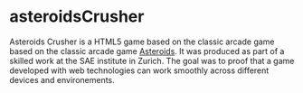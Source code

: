 # asteroidsCrusher
Asteroids Crusher is a HTML5 game based on the classic arcade game based on the classic arcade game [Asteroids](http://de.wikipedia.org/wiki/Asteroids). 
It was produced as part of a skilled work at the SAE institute in Zurich. The goal was to proof that a game developed with web technologies can work smoothly across different devices and environements.

